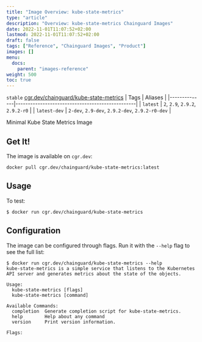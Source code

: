 ```yaml
---
title: "Image Overview: kube-state-metrics"
type: "article"
description: "Overview: kube-state-metrics Chainguard Images"
date: 2022-11-01T11:07:52+02:00
lastmod: 2022-11-01T11:07:52+02:00
draft: false
tags: ["Reference", "Chainguard Images", "Product"]
images: []
menu:
  docs:
    parent: "images-reference"
weight: 500
toc: true
---
```


`stable` [cgr.dev/chainguard/kube-state-metrics](https://github.com/chainguard-images/images/tree/main/images/kube-state-metrics)
| Tags         | Aliases                                         |
|--------------|-------------------------------------------------|
| `latest`     | `2`, `2.9`, `2.9.2`, `2.9.2-r0`                 |
| `latest-dev` | `2-dev`, `2.9-dev`, `2.9.2-dev`, `2.9.2-r0-dev` |



Minimal Kube State Metrics Image

## Get It!

The image is available on `cgr.dev`:

```
docker pull cgr.dev/chainguard/kube-state-metrics:latest
```

## Usage

To test:

```shell
$ docker run cgr.dev/chainguard/kube-state-metrics
```

## Configuration

The image can be configured through flags.
Run it with the `--help` flag to see the full list:

```shell
$ docker run cgr.dev/chainguard/kube-state-metrics --help
kube-state-metrics is a simple service that listens to the Kubernetes API server and generates metrics about the state of the objects.

Usage:
  kube-state-metrics [flags]
  kube-state-metrics [command]

Available Commands:
  completion  Generate completion script for kube-state-metrics.
  help        Help about any command
  version     Print version information.

Flags:
```

